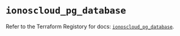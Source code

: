 # `ionoscloud_pg_database`

Refer to the Terraform Registory for docs: [`ionoscloud_pg_database`](https://registry.terraform.io/providers/ionos-cloud/ionoscloud/6.4.11/docs/resources/pg_database).
